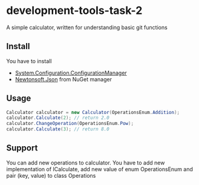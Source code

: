 # development-tools-task-2

A simple calculator, written for understanding basic git functions

## Install

You have to install 
- [System.Configuration.ConfigurationManager](https://github.com/dotnet/corefx)
- [Newtonsoft.Json](https://www.newtonsoft.com/json)
from NuGet manager

## Usage

``` csharp
Calculator calculator = new Calculator(OperationsEnum.Addition);
calculator.Calculate(2); // return 2.0
calculator.ChangeOperation(OperationsEnum.Pow);
calculator.Calculate(3); // return 8.0
```

## Support

You can add new operations to calculator.
You have to add new implementation of ICalculate, add new value of enum OperationsEnum and pair (key, value) to class Operations

